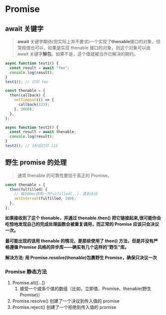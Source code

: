 # Promise

## await 关键字

> **await** 关键字期待(但实际上并不要求)一个实现了**thenable**接口的对象，但常规值也可以，如果是实现 thenable 接口的对象，则这个对象可以由 await 关键字**解包**。如果不是，这个值就被当作已解决的期约。

```js
async function test1() {
  const result = await "foo";
  console.log(result);
}
test1(); // 打印 foo

const thenable = {
  then(callback) {
    setTimeout(() => {
      callback(123);
    }, 3000);
  },
};

async function test2() {
  const result = await thenable;
  console.log(result);
}
test2(); // 3秒后打印 123
```

## 野生 promise 的处理

> 通常 thenable 的可靠性要低于真正的 Promise。

```js
const thenable = {
  then(fulfilled) {
    // 每100ms调用一次fulfilled(..)，直到永远
    setInterval(fulfilled, 100);
  },
};
```

**如果接收到了这个 thenable，并通过 thenable.then() 把它链接起来,很可能你会吃惊地发现自己的完成处理函数会被重复调用，而正常的 Promise 应该只会决议一次。**

**最可能出现的误用 thenable 的情况，是那些使用了 then() 方法，但是并没有严格遵循 Promise 风格的异步库——确实有几个这样的“野生”库。**

**解决方法: 用 Promise.resolve(thenable)包裹野生 Promise，确保只决议一次**

### Promise 静态方法

1. Promise.all([...])
   1. 接受一个或多个值的数组（比如，立即值、Promise、thenable(野生 Promise)）
2. Promise.resolve() 创建了一个决议到传入值的 promise
3. Promise.reject() 创建了一个拒绝到传入值的 promise
